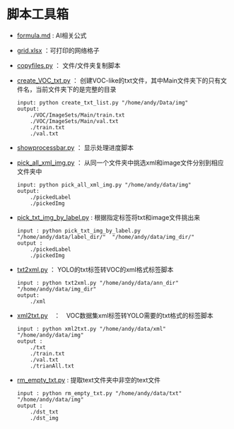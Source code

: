 # 脚本工具箱
- [formula.md](./formula.md) : AI相关公式
- [grid.xlsx](./grid.xlsx) ：可打印的网络格子
- [copyfiles.py](./copyfiles.py) ： 文件/文件夹复制脚本
- [create_VOC_txt.py](./create_VOC_txt.py) ： 创建VOC-like的txt文件，其中Main文件夹下的只有文件名，当前文件夹下的是完整的目录
    ```
    input: python create_txt_list.py "/home/andy/Data/img"
    output: 
        ./VOC/ImageSets/Main/train.txt
        ./VOC/ImageSets/Main/val.txt
        ./train.txt
        ./val.txt
    ```
- [showprocessbar.py](./showprocessbar.py) ： 显示处理进度脚本
- [pick_all_xml_img.py](./pick_all_xml_img.py) ： 从同一个文件夹中挑选xml和image文件分别到相应文件夹中
    ```
    input: python pick_all_xml_img.py "/home/andy/data/img"
    output:    
        ./pickedLabel
        ./pickedImg
    ```
- [pick_txt_img_by_label.py](./pick_txt_img_by_label.py) : 根据指定标签将txt和image文件挑出来
    ```
    input : python pick_txt_img_by_label.py  "/home/andy/data/label_dir/"  "/home/andy/data/img_dir/" 
    output : 
        ./pickedLabel
        ./pickedImg
    ```
- [txt2xml.py](./txt2xml.py) ： YOLO的txt标签转VOC的xml格式标签脚本
    ```
    input : python txt2xml.py "/home/andy/data/ann_dir" "/home/andy/data/img_dir"
    output:
        ./xml
    ```
- [xml2txt.py](./xml2txt.py)　：　VOC数据集xml标签转YOLO需要的txt格式的标签脚本
    ```
    input : python xml2txt.py "/home/andy/data/xml"  "/home/andy/data/img"
    output :
        ./txt
        ./train.txt
        ./val.txt
        ./trianAll.txt
    ```

- [rm_empty_txt.py](./rm_empty_txt.py) : 提取text文件夹中非空的text文件
    ```
    input : python rm_empty_txt.py "/home/andy/data/txt"  "/home/andy/data/img"
    output :
        ./dst_txt
        ./dst_img
    ```